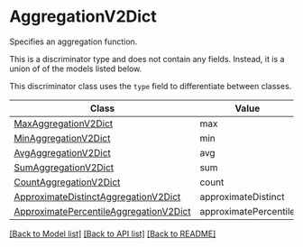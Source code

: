# AggregationV2Dict

Specifies an aggregation function.

This is a discriminator type and does not contain any fields. Instead, it is a union
of of the models listed below.

This discriminator class uses the `type` field to differentiate between classes.

| Class | Value
| ------------ | -------------
[MaxAggregationV2Dict](MaxAggregationV2Dict.md) | max
[MinAggregationV2Dict](MinAggregationV2Dict.md) | min
[AvgAggregationV2Dict](AvgAggregationV2Dict.md) | avg
[SumAggregationV2Dict](SumAggregationV2Dict.md) | sum
[CountAggregationV2Dict](CountAggregationV2Dict.md) | count
[ApproximateDistinctAggregationV2Dict](ApproximateDistinctAggregationV2Dict.md) | approximateDistinct
[ApproximatePercentileAggregationV2Dict](ApproximatePercentileAggregationV2Dict.md) | approximatePercentile


[[Back to Model list]](../../README.md#models-v1-link) [[Back to API list]](../../README.md#documentation-for-api-endpoints) [[Back to README]](../../README.md)
